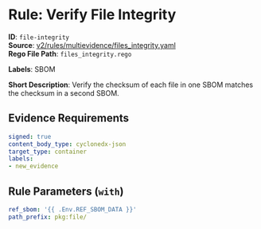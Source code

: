 # Rule: Verify File Integrity

**ID**: `file-integrity`  
**Source**: [v2/rules/multievidence/files_integrity.yaml](https://github.com/scribe-public/sample-policies/v2/rules/multievidence/files_integrity.yaml)  
**Rego File Path**: `files_integrity.rego`  

**Labels**: SBOM

**Short Description**: Verify the checksum of each file in one SBOM matches the checksum in a second SBOM.

## Evidence Requirements

```yaml
signed: true
content_body_type: cyclonedx-json
target_type: container
labels:
- new_evidence
```
## Rule Parameters (`with`)

```yaml
ref_sbom: '{{ .Env.REF_SBOM_DATA }}'
path_prefix: pkg:file/
```
